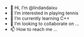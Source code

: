 - 👋 Hi, I’m @lindandaixu
- 👀 I’m interested in playing tennis
- 🌱 I’m currently learning C++
- 💞️ I’m looking to collaborate on ...
- 📫 How to reach me ...

<!---
lindandaixu/lindandaixu is a ✨ special ✨ repository because its `README.md` (this file) appears on your GitHub profile.
You can click the Preview link to take a look at your changes.
--->
